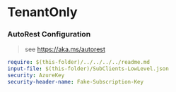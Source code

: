 # TenantOnly
### AutoRest Configuration
> see https://aka.ms/autorest

``` yaml
require: $(this-folder)/../../../../readme.md
input-file: $(this-folder)/SubClients-LowLevel.json
security: AzureKey
security-header-name: Fake-Subscription-Key
```
